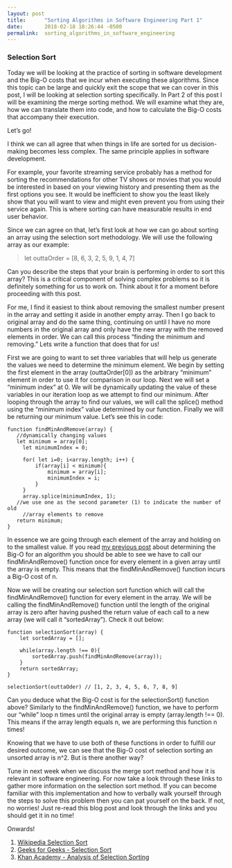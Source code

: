 ```yaml
---
layout: post
title:      "Sorting Algorithms in Software Engineering Part 1"
date:       2018-02-18 18:26:44 -0500
permalink:  sorting_algorithms_in_software_engineering
---
```



### Selection Sort

Today we will be looking at the practice of sorting in software development and the Big-O costs that we incur when executing these algorithms. Since this topic can be large and quickly exit the scope that we can cover in this post, I will be looking at selection sorting specifically. In Part 2 of this post I will be examining the merge sorting method. We will examine what they are, how we can translate them into code, and how to calculate the Big-O costs that accompany their execution.

Let’s go!

I think we can all agree that when things in life are sorted for us decision-making becomes less complex. The same principle applies in software development. 

For example, your favorite streaming service probably has a method for sorting the recommendations for other TV shows or movies that you would be interested in based on your viewing history and presenting them as the first options you see. It would be inefficient to show you the least likely show that you will want to view and might even prevent you from using their service again. This is where sorting can have measurable results in end user behavior.

Since we can agree on that, let’s first look at how we can go about sorting an array using the selection sort methodology.  We will use the following array as our example:

> let outtaOrder = [8, 6, 3, 2, 5, 9, 1, 4, 7]

Can you describe the steps that your brain is performing in order to sort this array? This is a critical component of solving complex problems so it is definitely something for us to work on. Think about it for a moment before proceeding with this post.

For me, I find it easiest to think about removing the smallest number present in the array and setting it aside in another empty array. Then I go back to original array and do the same thing, continuing on until I have no more numbers in the original array and only have the new array with the removed elements in order. We can call this process “finding the minimum and removing.” Lets write a function that does that for us!

First we are going to want to set three variables that will help us generate the values we need to determine the minimum element. We begin by setting the first element in the array (outtaOrder[0]) as the arbitrary “minimum” element in order to use it for comparison in our loop. Next we will set a “minimum index” at 0. We will be dynamically updating the value of these variables in our iteration loop as we attempt to find our minimum. After looping through the array to find our values, we will call the splice() method using the “minimum index” value determined by our function. Finally we will be returning our minimum value. Let’s see this in code:

```
function findMinAndRemove(array) {
   //dynamically changing values
   let minimum = array[0]; 
	 let minimumIndex = 0;

	 for( let i=0; i<array.length; i++) {
		 if(array[i] < minimum){
			 minimum = array[i];
			 minimumIndex = i;
		 }
	 }
	 array.splice(minimumIndex, 1); 
   //we use one as the second parameter (1) to indicate the number of old 
	 //array elements to remove
   return minimum;
}
```

In essence we are going through each element of the array and holding on to the smallest value. If you read [my previous post](http://alecalba.com/the_big_deal_with_big-o_time_complexities) about determining the Big-O for an algorithm you should be able to see we have to call our findMinAndRemove() function once for every element in a given array until the array is empty. This means that the findMinAndRemove() function incurs a Big-O cost of n.

Now we will be creating our selection sort function which will call the findMinAndRemove() function for every element in the array. We will be calling the findMinAndRemove() function until the length of the original array is zero after having pushed the return value of each call to a new array (we will call it “sortedArray”). Check it out below:

```
function selectionSort(array) {
	let sortedArray = [];

	while(array.length !== 0){
		sortedArray.push(findMinAndRemove(array));
	}
	return sortedArray;
}

selectionSort(outtaOder) // [1, 2, 3, 4, 5, 6, 7, 8, 9]
```

Can you deduce what the Big-O cost is for the selectionSort() function above? Similarly to the findMinAndRemove() function, we have to perform our “while” loop n times until the original array is empty (array.length !== 0). This means if the array length equals n, we are performing this function n times!

Knowing that we have to use both of these functions in order to fulfill our desired outcome, we can see that the Big-O cost of selection sorting an unsorted array is n^2. But is there another way?

Tune in next week when we discuss the merge sort method and how it is relevant in software engineering. For now take a look through these links to gather more information on the selection sort method. If you can become familiar with this implementation and how to verbally walk yourself through the steps to solve this problem then you can pat yourself on the back. If not, no worries! Just re-read this blog post and look through the links and you should get it in no time!

Onwards!

1. [Wikipedia Selection Sort](https://en.wikipedia.org/wiki/Selection_sort)
2. [Geeks for Geeks - Selection Sort](https://www.geeksforgeeks.org/selection-sort/)
3. [Khan Academy - Analysis of Selection Sorting](https://www.khanacademy.org/computing/computer-science/algorithms/sorting-algorithms/a/analysis-of-selection-sort)


